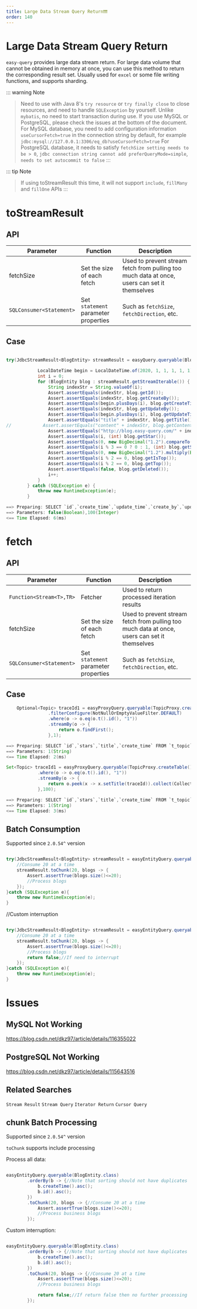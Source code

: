 ```yaml
---
title: Large Data Stream Query Return❗️❗️❗️
order: 140
---
```

# Large Data Stream Query Return
`easy-query` provides large data stream return. For large data volume that cannot be obtained in memory at once, you can use this method to return the corresponding result set. Usually used for `excel` or some file writing functions, and supports sharding.

::: warning Note
> Need to use with Java 8's `try resource` or `try finally close` to close resources, and need to handle `SQLException` by yourself. Unlike `mybatis`, no need to start transaction during use.
> If you use MySQL or PostgreSQL, please check the issues at the bottom of the document.
> For MySQL database, you need to add configuration information `useCursorFetch=true` in the connection string by default, for example `jdbc:mysql://127.0.0.1:3306/eq_db?useCursorFetch=true`
> For PostgreSQL database, it needs to satisfy `fetchSize setting needs to be > 0`, `jdbc connection string cannot add preferQueryMode=simple`, `needs to set autocommit to false`
:::

::: tip Note
> If using toStreamResult this time, it will not support `include`, `fillMany` and `fillOne` APIs
:::

# toStreamResult

## API
Parameter  | Function | Description
--- | --- | --- 
fetchSize | Set the size of each fetch  | Used to prevent stream fetch from pulling too much data at once, users can set it themselves
`SQLConsumer<Statement>` | Set `statement` parameter properties  | Such as `fetchSize`, `fetchDirection`, etc.

## Case
```java

try(JdbcStreamResult<BlogEntity> streamResult = easyQuery.queryable(BlogEntity.class).where(o -> o.le(BlogEntity::getStar, 100)).orderByAsc(o -> o.column(BlogEntity::getCreateTime)).toStreamResult(1000)){

            LocalDateTime begin = LocalDateTime.of(2020, 1, 1, 1, 1, 1);
            int i = 0;
            for (BlogEntity blog : streamResult.getStreamIterable()) {
                String indexStr = String.valueOf(i);
                Assert.assertEquals(indexStr, blog.getId());
                Assert.assertEquals(indexStr, blog.getCreateBy());
                Assert.assertEquals(begin.plusDays(i), blog.getCreateTime());
                Assert.assertEquals(indexStr, blog.getUpdateBy());
                Assert.assertEquals(begin.plusDays(i), blog.getUpdateTime());
                Assert.assertEquals("title" + indexStr, blog.getTitle());
//            Assert.assertEquals("content" + indexStr, blog.getContent());
                Assert.assertEquals("http://blog.easy-query.com/" + indexStr, blog.getUrl());
                Assert.assertEquals(i, (int) blog.getStar());
                Assert.assertEquals(0, new BigDecimal("1.2").compareTo(blog.getScore()));
                Assert.assertEquals(i % 3 == 0 ? 0 : 1, (int) blog.getStatus());
                Assert.assertEquals(0, new BigDecimal("1.2").multiply(BigDecimal.valueOf(i)).compareTo(blog.getOrder()));
                Assert.assertEquals(i % 2 == 0, blog.getIsTop());
                Assert.assertEquals(i % 2 == 0, blog.getTop());
                Assert.assertEquals(false, blog.getDeleted());
                i++;
            }
        } catch (SQLException e) {
            throw new RuntimeException(e);
        }

==> Preparing: SELECT `id`,`create_time`,`update_time`,`create_by`,`update_by`,`deleted`,`title`,`content`,`url`,`star`,`publish_time`,`score`,`status`,`order`,`is_top`,`top` FROM `t_blog` WHERE `deleted` = ? AND `star` <= ? ORDER BY `create_time` ASC
==> Parameters: false(Boolean),100(Integer)
<== Time Elapsed: 6(ms)

```

# fetch

## API
Parameter  | Function | Description
--- | --- | --- 
`Function<Stream<T>,TR>` | Fetcher  | Used to return processed iteration results
fetchSize | Set the size of each fetch  | Used to prevent stream fetch from pulling too much data at once, users can set it themselves
`SQLConsumer<Statement>` | Set `statement` parameter properties  | Such as `fetchSize`, `fetchDirection`, etc.

## Case

```java
    Optional<Topic> traceId1 = easyProxyQuery.queryable(TopicProxy.createTable())
                .filterConfigure(NotNullOrEmptyValueFilter.DEFAULT)
                .where(o -> o.eq(o.t().id(), "1"))
                .streamBy(o -> {
                    return o.findFirst();
                },1);

==> Preparing: SELECT `id`,`stars`,`title`,`create_time` FROM `t_topic` WHERE `id` = ?
==> Parameters: 1(String)
<== Time Elapsed: 2(ms)

Set<Topic> traceId1 = easyProxyQuery.queryable(TopicProxy.createTable())
            .where(o -> o.eq(o.t().id(), "1"))
            .streamBy(o -> {
                return o.peek(x -> x.setTitle(traceId)).collect(Collectors.toSet());
            },100);

==> Preparing: SELECT `id`,`stars`,`title`,`create_time` FROM `t_topic` WHERE `id` = ?
==> Parameters: 1(String)
<== Time Elapsed: 3(ms)

```

## Batch Consumption
Supported since `2.0.54^` version
```java

try(JdbcStreamResult<BlogEntity> streamResult = easyEntityQuery.queryable(BlogEntity.class).toStreamResult(1000)){
    //Consume 20 at a time
    streamResult.toChunk(20, blogs -> {
        Assert.assertTrue(blogs.size()<=20);
        //Process blogs
    });
}catch (SQLException e){
    throw new RuntimeException(e);
}
```
//Custom interruption
```java

try(JdbcStreamResult<BlogEntity> streamResult = easyEntityQuery.queryable(BlogEntity.class).toStreamResult(1000)){
    //Consume 20 at a time
    streamResult.toChunk(20, blogs -> {
        Assert.assertTrue(blogs.size()<=20);
        //Process blogs
        return false;//If need to interrupt
    });
}catch (SQLException e){
    throw new RuntimeException(e);
}
```

# Issues

## MySQL Not Working
https://blog.csdn.net/dkz97/article/details/116355022

## PostgreSQL Not Working
https://blog.csdn.net/dkz97/article/details/115643516

## Related Searches
`Stream Result` `Stream Query` `Iterator Return` `Cursor Query`

## chunk Batch Processing
Supported since `2.0.54^` version

`toChunk` supports include processing

Process all data:
```java

easyEntityQuery.queryable(BlogEntity.class)
        .orderBy(b -> {//Note that sorting should not have duplicates
            b.createTime().asc();
            b.id().asc();
        })
        .toChunk(20, blogs -> {//Consume 20 at a time
            Assert.assertTrue(blogs.size()<=20);
            //Process business blogs
        });
```
Custom interruption:
```java

easyEntityQuery.queryable(BlogEntity.class)
        .orderBy(b -> {//Note that sorting should not have duplicates
            b.createTime().asc();
            b.id().asc();
        })
        .toChunk(20, blogs -> {//Consume 20 at a time
            Assert.assertTrue(blogs.size()<=20);
            //Process business blogs

            return false;//If return false then no further processing
        });
```

